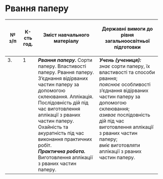 # Рвання паперу

<table>
<thead>
  <tr>
    <th width="10%" align="center"><p>№ з/п</p></td>
    <th width="10%" align="center"><p>К-сть год.</p></td>
    <th width="40%" align="center"><p>Зміст навчального матеріалу</p></td>
    <th width="60%" align="center"><p>Державні вимоги до рівня загальноосвітньої підготовки</p></td>
  </tr>
</thead>
<tbody>
  <tr>
    <td width="10%" style="vertical-align:top !important;">
3.</td>
    <td width="10%" style="vertical-align:top !important;">
1</td>
    <td width="40%" style="vertical-align:top !important;">
<b><i>Рвання паперу.</i></b> Сорти паперу. Властивості паперу. Рвання паперу. З’єднання відірваних частин паперу за допомогою склеювання. Аплікація. Послідовність дій під час виготовлення аплікації з рваних частин паперу. Охайність та акуратність під час виконання практичних робіт. <br>
<b><i>Практична робота.</i></b> Виготовлення аплікації з рваних частин паперу.</td>
    <td width="60%" style="vertical-align:top !important;">
<i><b>Учень (учениця):</b></i><br>
<i>знає</i> сорти паперу, їх властивості та способи рвання;<br>
<i>пояснює</i> особливості з’єднання відірваних частин паперу за допомогою склеювання; <br>
<i>азиває</i> послідовність дій під час виготовлення аплікації з рваних частин паперу; <br>
<i>вміє</i> виготовляти аплікації з рваних частин паперу.<br>
</td>
  </tr>
</tbody>
</table>